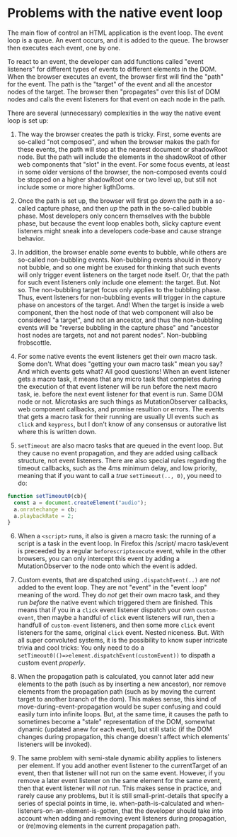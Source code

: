 # Problems with the native event loop

The main flow of control an HTML application is the event loop. The event loop is a queue. An event occurs, and it is added to the queue. The browser then executes each event, one by one.

To react to an event, the developer can add functions called "event listeners" for different types of events to different elements in the DOM. When the browser executes an event, the browser first will find the "path" for the event. The path is the "target" of the event and all the ancestor nodes of the target. The browser then "propagates" over this list of DOM nodes and calls the event listeners for that event on each node in the path.

There are several (unnecessary) complexities in the way the native event loop is set up:

1. The way the browser creates the path is tricky. First, some events are so-called "not composed", and when the browser makes the path for these events, the path will stop at the nearest document or shadowRoot node. But the path will include the elements in the shadowRoot of other web components that "slot" in the event. For some focus events, at least in some older versions of the browser, the non-composed events could be stopped on a higher shadowRoot one or two level up, but still not include some or more higher ligthDoms.

2. Once the path is set up, the browser will first go _down_ the path in a so-called capture phase, and then _up_ the path in the so-called bubble phase. Most developers only concern themselves with the bubble phase, but because the event loop enables both, slicky capture event listeners might sneak into a developers code-base and cause strange behavior.

3. In addition, the browser enable _some_ events to bubble, while others are so-called non-bubbling events. Non-bubbling events should in theory not bubble, and so one might be exused for thinking that such events will only trigger event listeners on the target node itself. Or, that the path for such event listeners only include one element: the target. But. Not so. The non-bubbling target focus only applies to the bubbling phase. Thus, event listeners for non-bubbling events will trigger in the capture phase on ancestors of the target. And! When the target is inside a web component, then the host node of that web component will also be considered "a target", and not an ancestor, and thus the non-bubbling events will be "reverse bubbling in the capture phase" and "ancestor host nodes are targets, not and not parent nodes". Non-bubbling frobscottle.

4. For some native events the event listeners get their own macro task. Some don't. What does "getting your own macro task" mean you say? And which events gets what? All good questions! When an event listener gets a macro task, it means that any micro task that completes during the execution of that event listener will be run before the next macro task, ie. before the next event listener for that event is run. Same DOM node or not. Microtasks are such things as MutationObserver callbacks, web component callbacks, and promise resultion or errors. The events that gets a macro task for their running are usually UI events such as `click` and `keypress`, but I don't know of any consensus or autorative list where this is written down.

5. `setTimeout` are also macro tasks that are queued in the event loop. But they cause no event propagation, and they are added using callback structure, not event listeners. There are also special rules regarding the timeout callbacks, such as the 4ms minimum delay, and low priority, meaning that if you want to call a *true* `setTimeout(.., 0)`, you need to do:
```javascript
function setTimeout0(cb){
  const a = document.createElement("audio");
  a.onratechange = cb;
  a.playbackRate = 2;
}
```

6. When a `<script>` runs, it also is given a macro task: the running of a script is a task in the event loop. In Firefox this /script/ macro task/event is preceeded by a regular `beforescriptexecute` event, while in the other browsers, you can only intercept this event by adding a MutationObserver to the node onto which the event is added. 

7. Custom events, that are dispatched using `.dispatchEvent(..)` are *not* added to the event loop. They are not "event" in the "event loop" meaning of the word. They do *not* get their own macro task, and they run *before* the native event which triggered them are finished. This means that if you in a `click` event listener dispatch your own `custom-event`, then maybe a handful of `click` event listeners will run, then a handfull of `custom-event` listeners, and then some more `click` event listeners for the same, original `click` event. Nested niceness. But. With all super convoluted systems, it is the possibility to know super intricate trivia and cool tricks: You only need to do a `setTimeout0(()=>element.dispatchEvent(customEvent))` to dispath a custom event *properly*.

8. When the propagation path is calculated, you cannot later add new elements to the path (such as by inserting a new ancestor), nor remove elements from the propagation path (such as by moving the current target to another branch of the dom). This makes sense, this kind of move-during-event-propagation would be super confusing and could easily turn into infinite loops. But, at the same time, it causes the path to sometimes become a "stale" representation of the DOM, somewhat dynamic (updated anew for each event), but still static (if the DOM changes during propagation, this change doesn't affect which elements' listeners will be invoked).

9. The same problem with semi-stale dynamic ability applies to listeners per element. If you add another event listener to the currentTarget of an event, then that listener will not run on the same event. However, if you remove a later event listener on the same element for the same event, then that event listener will *not* run. This makes sense in practice, and rarely cause any problems, but it is still small-print-details that specify a series of special points in time, ie. when-path-is-calculated and when-listeners-on-an-element-is-gotten, that the developer should take into account when adding and removing event listeners during propagation, or (re)moving elements in the current propagation path.